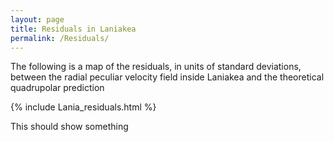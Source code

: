 ```yaml
---
layout: page
title: Residuals in Laniakea
permalink: /Residuals/
---
```


The following is a map of the residuals, in units of standard deviations, between the radial peculiar velocity field inside Laniakea and the theoretical quadrupolar prediction 

{% include Lania_residuals.html %}

This should show something